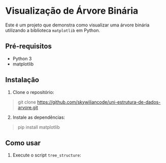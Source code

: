 # Visualização de Árvore Binária

Este é um projeto que demonstra como visualizar uma árvore binária utilizando a biblioteca `matplotlib` em Python.

## Pré-requisitos

- Python 3
- matplotlib

## Instalação

1. Clone o repositório:

> git clone https://github.com/skywiliancode/uni-estrutura-de-dados-arvore.git

2. Instale as dependências:

> pip install matplotlib

## Como usar

1. Execute o script `tree_structure`:
